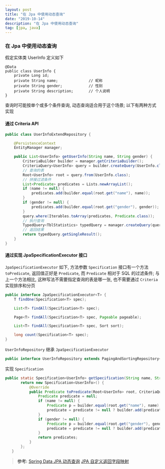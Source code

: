 ```yaml
---
layout: post
title: "在 Jpa 中使用动态查询"
date: "2019-10-14"
description: "在 Jpa 中使用动态查询"
tag: [jpa, java]
---
```


### 在 Jpa 中使用动态查询
假定实体类 UserInfo 定义如下
```
@Data
public class UserInfo {
    private Long id;
    private String name;              // 昵称
    private String gender;            // 性别
    private String description;       // 个人说明
}
```
查询时可能按单个或多个条件查询, 动态查询适合用于这个场景; 以下有两种方式实现

#### 通过 Criteria API
```Java
public class UserInfoExtendRepository {

    @PersistenceContext
    EntityManager manager;

    public List<UserInfo> getUserInfo(String name, String gender) {
        CriteriaBuilder builder = manager.getCriteriaBuilder();
        CriteriaQuery<UserInfo> query = builder.createQuery(UserInfo.class);
        // 查询的表
        Root<UserInfo> root = query.from(UserInfo.class);
        // 拼接过滤条件
        List<Predicate> predicates = Lists.newArrayList();
        if (name != null) {
            predicates.add(builder.equal(root.get("name"), name));
        }
        if (gender != null) {
            predicates.add(builder.equal(root.get("gender"), gender));
        }
        query.where(Iterables.toArray(predicates, Predicate.class));
        // 执行查询
        TypedQuery<TblStatistics> typedQuery = manager.createQuery(query);
        // 返回结果
        return typedQuery.getSingleResult();
    }
}
```
#### 通过实现 JpaSpecificationExecutor 接口
`JpaSpecificationExecutor` 如下, 方法参数 `Specification` 接口有一个方法 `toPredicate`, 返回值正好是 `Predicate`, 而 `Predicate` 相对于 SQL 的过滤条件; 与上一个方法相比, 这种写法不需要指定查询的表是哪一张, 也不需要通过 `Criteria` 实现排序和分页
```Java
public interface JpaSpecificationExecutor<T> {
    T findOne(Specification<T> spec);

    List<T> findAll(Specification<T> spec);

    Page<T> findAll(Specification<T> spec, Pageable pageable);

    List<T> findAll(Specification<T> spec, Sort sort);

    long count(Specification<T> spec);
}
```
`UserInfoRepository` 继承 `JpaSpecificationExecutor`
```Java
public interface UserInfoRepository extends PagingAndSortingRepository<UserInfo, String>, JpaSpecificationExecutor<UserInfo> {}
```
实现 `Specification`
```Java
public static Specification<UserInfo> getSpecification(String name, String gender) {
       return new Specification<UserInfo>() {
           @Override
           public Predicate toPredicate(Root<UserInfo> root, CriteriaQuery<?> query, CriteriaBuilder builder) {
               Predicate predicate = null;
               if (name != null) {
                   Predicate p = builder.equal(root.get("name"), name);
                   predicate = predicate != null ? builder.add(predicate, p) : p;
               }
               if (gender != null) {
                   Predicate p = builder.equal(root.get("gender"), gender);
                   predicate = predicate != null ? builder.add(predicate, p) : p;
               }
               return predicates;
           }
       };
   }
```

>**参考:**
[Spring Data JPA 动态查询](https://www.jianshu.com/p/45ad65690e33#)
[JPA 自定义返回字段映射](https://www.jianshu.com/p/fbd157c3b4a4)
